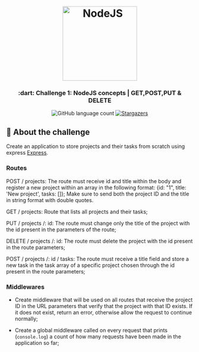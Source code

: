 <h1 align="center">
    <img alt="NodeJS" src="https://pngimage.net/wp-content/uploads/2018/06/node-js-png-6.png" width="200px" />
</h1>
<h3 align="center">
  :dart: Challenge 1: NodeJS concepts | GET,POST,PUT & DELETE
</h3>
<p align="center">
  <img alt="GitHub language count" src="https://img.shields.io/github/languages/count/rocketseat/bootcamp-gostack-desafio-01?color=%2304D361">
  
  <a href="https://github.com/Rocketseat/bootcamp-gostack-desafio-01/stargazers">
    <img alt="Stargazers" src="https://img.shields.io/github/stars/rocketseat/bootcamp-gostack-desafio-01?style=social">
  </a>
</p>

## :rocket: About the challenge

Create an application to store projects and their tasks from scratch using express [Express](https://expressjs.com/pt-br/).

### Routes

POST / projects: The route must receive id and title within the body and register a new project within an array in the following format: {id: "1", title: 'New project', tasks: []}; Make sure to send both the project ID and the title in string format with double quotes.

GET / projects: Route that lists all projects and their tasks;

PUT / projects /: id: The route must change only the title of the project with the id present in the parameters of the route;

DELETE / projects /: id: The route must delete the project with the id present in the route parameters;

POST / projects /: id / tasks: The route must receive a title field and store a new task in the task array of a specific project chosen through the id present in the route parameters;


### Middlewares

- Create middleware that will be used on all routes that receive the project ID in the URL parameters that verify that the project with that ID exists. If it does not exist, return an error, otherwise allow the request to continue normally;

- Create a global middleware called on every request that prints (`console.log`) a count of how many requests have been made in the application so far;


